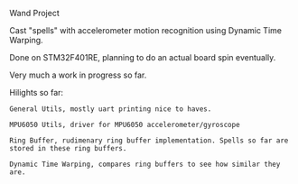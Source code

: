 Wand Project

Cast "spells" with accelerometer motion recognition using Dynamic Time Warping.

Done on STM32F401RE, planning to do an actual board spin eventually.

Very much a work in progress so far. 

  Hilights so far:
  
    General Utils, mostly uart printing nice to haves.
    
    MPU6050 Utils, driver for MPU6050 accelerometer/gyroscope
    
    Ring Buffer, rudimenary ring buffer implementation. Spells so far are stored in these ring buffers.
    
    Dynamic Time Warping, compares ring buffers to see how similar they are. 
    
